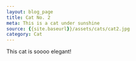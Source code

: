 ```yaml
---
layout: blog_page
title: Cat No. 2
meta: This is a cat under sunshine
source: {{site.baseurl}}/assets/cats/cat2.jpg
category: Cat
---
```


This cat is soooo elegant!